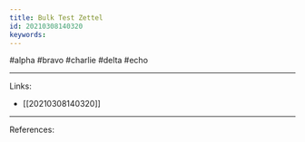 ```yaml
---
title: Bulk Test Zettel
id: 20210308140320
keywords:
---
```

#alpha #bravo #charlie #delta #echo

---
Links:

- [[20210308140320]]

---
References:
